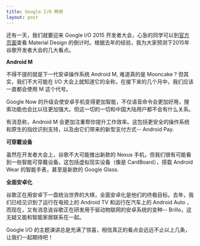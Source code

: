 ```yaml
---
title: Google I/O 畅想
layout: post
---
```

还有一天，我们就要迎来 Google I/O 2015 开发者大会，心急的同学可以到<a href="https://events.google.com/io2015/" target="_blank">官方页面</a>查看 Material Design 的倒计时。根据去年的经验，我为大家预测下2015年谷歌开发者大会的几大看点。

**Android M**

不得不提的就是下一代安卓操作系统 Android M, 难道真的是 Mooncake ? 但其实，我们不大可能在 I/O 大会上就知道它的全称，在接下来的几个月中，我们应该一直都会使用 M 这个代号。

Google Now 的升级会使安卓手机变得更加智能，不仅语音命令会更加好用，搜索功能也会比以往更加强大。但这一切的一切和中国大陆用户都不会有什么关系。

有消息称，Android M 会更加注重帮你提升工作效率。这包括更安全的操作系统和原生的指纹识别支持，以及由它们带来的新型支付方式-- Android Pay.

**可穿戴设备**

虽然在开发者大会上，谷歌不大可能推出新款的 Nexus 手机，但我们很有可能看到一些智能可穿戴设备。这包括虚拟现实设备（像是 CardBoard），搭载 Android Wear 的智能手表，甚至是新款的 Google Glass.

**全面安卓化**

谷歌正在用安卓下一盘统治世界的大棋，全面安卓化是他们的终极目标。去年，我们已经见识到了运行在电视上的 Android TV 和运行在汽车上的 Android Auto ，而现在，又有消息说谷歌正在研发用于驱动物联网的安卓系统的变种-- Brillo，这无疑又能和智能家居联系在一起。

Google I/O 的主题演讲总是充满了惊喜，相信真正的看点会远远不止以上几条，让我们一起期待吧！